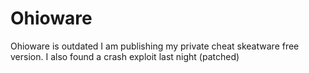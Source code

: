 # Ohioware
Ohioware is outdated I am publishing my private cheat skeatware free version.
I also found a crash exploit last night
(patched)
